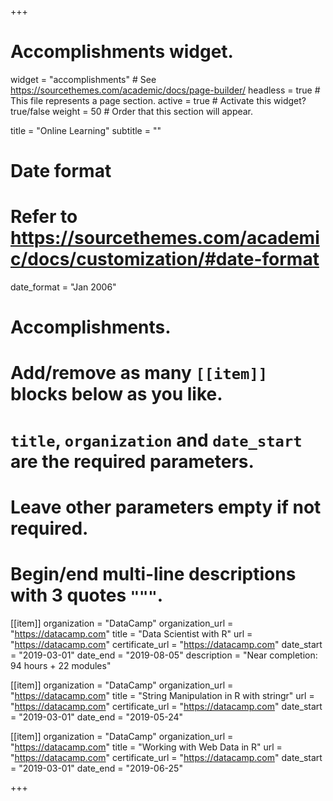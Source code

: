 +++
# Accomplishments widget.
widget = "accomplishments"  # See https://sourcethemes.com/academic/docs/page-builder/
headless = true  # This file represents a page section.
active = true  # Activate this widget? true/false
weight = 50  # Order that this section will appear.

title = "Online Learning"
subtitle = ""

# Date format
#   Refer to https://sourcethemes.com/academic/docs/customization/#date-format
date_format = "Jan 2006"

# Accomplishments.
#   Add/remove as many `[[item]]` blocks below as you like.
#   `title`, `organization` and `date_start` are the required parameters.
#   Leave other parameters empty if not required.
#   Begin/end multi-line descriptions with 3 quotes `"""`.

[[item]]
  organization = "DataCamp"
  organization_url = "https://datacamp.com"
  title = "Data Scientist with R"
  url = "https://datacamp.com"
  certificate_url = "https://datacamp.com"
  date_start = "2019-03-01"
  date_end = "2019-08-05"
  description = "Near completion: 94 hours + 22 modules"

[[item]]
  organization = "DataCamp"
  organization_url = "https://datacamp.com"
  title = "String Manipulation in R with stringr"
  url = "https://datacamp.com"
  certificate_url = "https://datacamp.com"
  date_start = "2019-03-01"
  date_end = "2019-05-24"
  
[[item]]
  organization = "DataCamp"
  organization_url = "https://datacamp.com"
  title = "Working with Web Data in R"
  url = "https://datacamp.com"
  certificate_url = "https://datacamp.com"
  date_start = "2019-03-01"
  date_end = "2019-06-25"


+++
